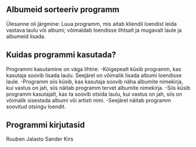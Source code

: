## Albumeid sorteeriv programm

Ülesanne oli järgmine: Luua programm, mis aitab kliendil loendist leida vastava laulu või albumi; võimaldab loendisse
lihtsalt ja mugavalt laule ja albumeid lisada.

## Kuidas programmi kasutada?

Programmi kasutamine on väga lihtne:
-Kõigepealt küsib programm, kas kasutaja soovib lisada laulu. Seejärel on võimalik lisada albumi loendisse laule.
-Programm siis küsib, kas kasutaja soovib näha albumite nimekirja, kui vastus on jah, siis näitab programm tervet albumite nimekirja.
-Siis küsib programm kasutajalt, kas ta soovib otsida laulu, kui vastus on jah, siis on võimalik sisestada albumi või artisti nimi.
-Seejärel näitab programm soovitud otsingu loendit.

## Programmi kirjutasid
Ruuben Jalasto
Sander Kirs
